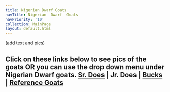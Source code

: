 ```yaml
---
title: Nigerian Dwarf Goats
navTitle: Nigerian  Dwarf  Goats
navPriority: '10'
collection: MainPage
layout: default.html
---
```

(add text and pics) 



## Click on these links below to see pics of the goats OR you can use the drop down menu under Nigerian Dwarf goats. [Sr. Does](barber-monkey-66235.netlify.com/goats/does) | Jr. Does | [Bucks ](http://barber-monkey-66235.netlify.com/goats/bucks)| [Reference Goats](barber-monkey-66235.netlify.com/goats/reference-does)
